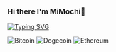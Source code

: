 ### Hi there I'm MiMochi👋
<a href="https://git.io/typing-svg"><img src="https://readme-typing-svg.herokuapp.com?font=Fira+Code&weight=500&size=24&duration=5500&pause=1000&color=F7BB82&width=435&lines=cats+and+crypto,+meow" alt="Typing SVG" /></a>

![Bitcoin](https://img.shields.io/badge/Bitcoin-000?style=for-the-badge&logo=bitcoin&logoColor=white)
![Dogecoin](https://img.shields.io/badge/dogecoin-B59A30?style=for-the-badge&logo=dogecoin&logoColor=white)
![Ethereum](https://img.shields.io/badge/Ethereum-3C3C3D?style=for-the-badge&logo=Ethereum&logoColor=white)
